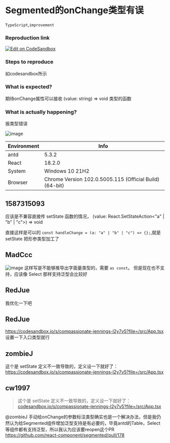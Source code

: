 # Segmented的onChange类型有误

`TypeScript`,`improvement`

### Reproduction link

[![Edit on CodeSandbox](https://codesandbox.io/static/img/play-codesandbox.svg)](https://codesandbox.io/s/relaxed-wood-fr45lk?file=/src/App.tsx)

### Steps to reproduce

如codesandbox所示

### What is expected?

期待onChange属性可以接收 (value: string) => void 类型的函数

### What is actually happening?

报类型错误

![image](https://github.com/ant-design/ant-design/assets/11588555/a784764a-329d-46ec-a4fa-544e45a6e600)

| Environment | Info                                                    |
| ----------- | ------------------------------------------------------- |
| antd        | 5.3.2                                                   |
| React       | 18.2.0                                                  |
| System      | Windows 10 21H2                                         |
| Browser     | Chrome Version 102.0.5005.115 (Official Build) (64-bit) |

<!-- generated by ant-design-issue-helper. DO NOT REMOVE -->

## 1587315093

应该是不兼容直接传 setState 函数的情况， (value: React.SetStateAction<"a" | "b" | "c">) => void

直接这样是可以的 `const handleChange = (a: "a" | "b" | "c") => {};`,就是setState 把形参类型加工了

## MadCcc

![image](https://github.com/ant-design/ant-design/assets/27722486/22cc4d63-30de-43e9-b170-33f0308c58ef)
这样写是不能够推导出字面量类型的，需要 `as const`。
但是现在也不支持，应该像 Select 那样支持泛型会比较好

## RedJue

我优化一下吧

## RedJue

https://codesandbox.io/s/compassionate-jennings-l2y7v5?file=/src/App.tsx 设置一下入口类型就行

## zombieJ

这个是 setState 定义不一致导致的，定义设一下就好了：
https://codesandbox.io/s/compassionate-jennings-l2y7v5?file=/src/App.tsx

## cw1997

> 这个是 setState 定义不一致导致的，定义设一下就好了： [codesandbox.io/s/compassionate-jennings-l2y7v5?file=/src/App.tsx](https://codesandbox.io/s/compassionate-jennings-l2y7v5?file=/src/App.tsx)

@zombieJ 手动给onChange的参数标注类型确实也是一个解决办法，但是我仍然认为给Segmented组件增加泛型支持是有必要的，毕竟antd的Table，Select等组件都有支持泛型，所以我认为应该要reopen这个PR https://github.com/react-component/segmented/pull/178
